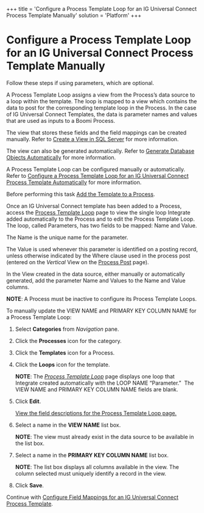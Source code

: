 +++
title = 'Configure a Process Template Loop for an IG Universal Connect Process Template Manually'
solution = 'Platform'
+++

# Configure a Process Template Loop for an IG Universal Connect Process Template Manually

Follow these steps if using parameters, which are optional.

A Process Template Loop assigns a view from the Process’s data source to
a loop within the template. The loop is mapped to a view which contains
the data to post for the corresponding template loop in the Process. In
the case of IG Universal Connect Templates, the data is parameter names
and values that are used as inputs to a Boomi Process.

The view that stores these fields and the field mappings can be created
manually. Refer to [Create a View in SQL
Server](../Integrate/Use_Cases/Create_a_View_in_SQL_Server.htm) for more
information.

The view can also be generated automatically. Refer to [Generate
Database Objects
Automatically](../Integrate/Use_Cases/Generate_Database_Objects_Automatically.htm)
for more information.

A Process Template Loop can be configured manually or automatically.
Refer to [Configure a Process Template Loop for an IG Universal Connect
Process Template
Automatically](Configure%20a%20Process%20Template%20Loop%20for%20an%20IG%20Universal%20Connect%20Process%20Template%20Automatically.htm)
for more information.

Before performing this task [Add the Template to a
Process](Add%20the%20Template%20to%20a%20Process%20IGUC.htm).

Once an IG Universal Connect template has been added to a Process,
access the [Process Template
Loop](../Integrate/Page_Desc/Process_Template_Loop.htm) page to view the
single loop Integrate added automatically to the Process and to edit the
Process Template Loop. The loop, called Parameters, has two fields to be
mapped: Name and Value.

The Name is the unique name for the parameter.

The Value is used whenever this parameter is identified on a posting
record, unless otherwise indicated by the Where clause used in the
process post (entered on the
<span style="font-style: italic;">Vertical</span> View on the [Process
Post](../Integrate/Page_Desc/Process_Post_H.htm) page).

In the View created in the data source, either manually or automatically
generated, add the parameter Name and Values to the Name and Value
columns.  

<span style="font-weight: bold;">NOTE</span>: A Process must be inactive
to configure its Process Template Loops.

To manually update the VIEW NAME and PRIMARY KEY COLUMN NAME for a
Process Template Loop:

1.  Select <span style="font-weight: bold;">Categories</span> from
    <span style="font-style: italic;">Navigation</span> pane.

2.  Click the <span style="font-weight: bold;">Processes</span> icon for
    the category.

3.  Click the <span style="font-weight: bold;">Templates</span> icon for
    a Process.

4.  Click the <span style="font-weight: bold;">Loops</span> icon for the
    template.
    
    <span style="font-weight: bold;">NOTE</span>: The
    <span style="font-style: italic;">[Process Template
    Loop](../Integrate/Page_Desc/Process_Template_Loop.htm)</span> page
    displays one loop that Integrate created automatically with the LOOP
    NAME “Parameter.”  The VIEW NAME and PRIMARY KEY COLUMN NAME fields
    are blank.

5.  Click <span style="font-weight: bold;">Edit</span>.
    
    [View the field descriptions for the Process Template Loop
    page.](../Integrate/Page_Desc/Process_Template_Loop.htm)

6.  Select a name in the <span style="font-weight: bold;">VIEW
    NAME</span> list box.
    
    <span style="font-weight: bold;">NOTE</span>: The view must already
    exist in the data source to be available in the list box.

7.  Select a name in the <span style="font-weight: bold;">PRIMARY KEY
    COLUMN NAME</span> list box.
    
    <span style="font-weight: bold;">NOTE</span>: The list box displays
    all columns available in the view. The column selected must uniquely
    identify a record in the view.

8.  Click <span style="font-weight: bold;">Save</span>.

Continue with [Configure Field Mappings for an IG Universal Connect
Process
Template](Configure%20Field%20Mappings%20for%20an%20IG%20Universal%20Connect%20Template.htm).
